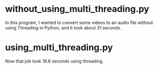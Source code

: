 # without_using_multi_threading.py
In this program, I wanted to convert some videos to an audio file without using Threading in Python, and it took about 31 seconds.
[]()

# using_multi_threading.py
Now that job took 18.6 seconds using threading.
[]()